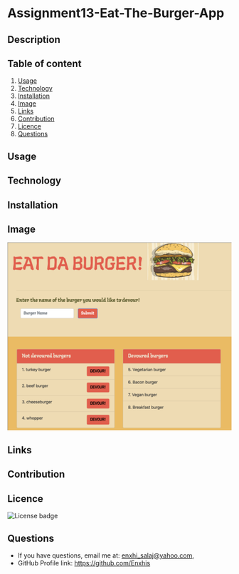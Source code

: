 # Assignment13-Eat-The-Burger-App

## Description

## Table of content
  1. [Usage](#usage)
  2. [Technology](#technology)
  3. [Installation](#installation)
  4. [Image](#image)
  5. [Links](#links)
  6. [Contribution](#contribution)
  7. [Licence](#licence)
  8. [Questions](#questions)

## Usage

## Technology

## Installation

## Image
![Eat-Da-Burger](/public/Screenshot/app-screenshot.png)
## Links

## Contribution

## Licence
![License badge](https://img.shields.io/badge/license-MIT-green)
## Questions
  * If you have questions, email me at: enxhi_salaj@yahoo.com,
  * GitHub Profile link: https://github.com/Enxhis